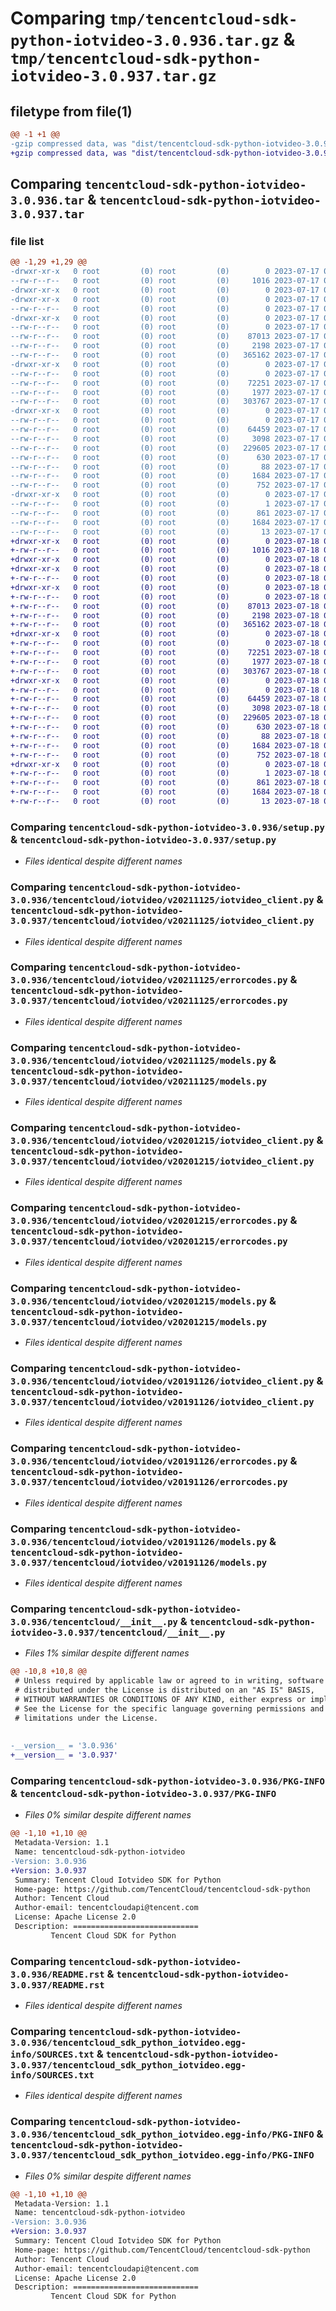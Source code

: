 # Comparing `tmp/tencentcloud-sdk-python-iotvideo-3.0.936.tar.gz` & `tmp/tencentcloud-sdk-python-iotvideo-3.0.937.tar.gz`

## filetype from file(1)

```diff
@@ -1 +1 @@
-gzip compressed data, was "dist/tencentcloud-sdk-python-iotvideo-3.0.936.tar", last modified: Mon Jul 17 00:29:19 2023, max compression
+gzip compressed data, was "dist/tencentcloud-sdk-python-iotvideo-3.0.937.tar", last modified: Tue Jul 18 00:25:58 2023, max compression
```

## Comparing `tencentcloud-sdk-python-iotvideo-3.0.936.tar` & `tencentcloud-sdk-python-iotvideo-3.0.937.tar`

### file list

```diff
@@ -1,29 +1,29 @@
-drwxr-xr-x   0 root         (0) root         (0)        0 2023-07-17 00:29:19.000000 tencentcloud-sdk-python-iotvideo-3.0.936/
--rw-r--r--   0 root         (0) root         (0)     1016 2023-07-17 00:29:19.000000 tencentcloud-sdk-python-iotvideo-3.0.936/setup.py
-drwxr-xr-x   0 root         (0) root         (0)        0 2023-07-17 00:29:19.000000 tencentcloud-sdk-python-iotvideo-3.0.936/tencentcloud/
-drwxr-xr-x   0 root         (0) root         (0)        0 2023-07-17 00:29:19.000000 tencentcloud-sdk-python-iotvideo-3.0.936/tencentcloud/iotvideo/
--rw-r--r--   0 root         (0) root         (0)        0 2023-07-17 00:29:19.000000 tencentcloud-sdk-python-iotvideo-3.0.936/tencentcloud/iotvideo/__init__.py
-drwxr-xr-x   0 root         (0) root         (0)        0 2023-07-17 00:29:19.000000 tencentcloud-sdk-python-iotvideo-3.0.936/tencentcloud/iotvideo/v20211125/
--rw-r--r--   0 root         (0) root         (0)        0 2023-07-17 00:29:19.000000 tencentcloud-sdk-python-iotvideo-3.0.936/tencentcloud/iotvideo/v20211125/__init__.py
--rw-r--r--   0 root         (0) root         (0)    87013 2023-07-17 00:29:19.000000 tencentcloud-sdk-python-iotvideo-3.0.936/tencentcloud/iotvideo/v20211125/iotvideo_client.py
--rw-r--r--   0 root         (0) root         (0)     2198 2023-07-17 00:29:19.000000 tencentcloud-sdk-python-iotvideo-3.0.936/tencentcloud/iotvideo/v20211125/errorcodes.py
--rw-r--r--   0 root         (0) root         (0)   365162 2023-07-17 00:29:19.000000 tencentcloud-sdk-python-iotvideo-3.0.936/tencentcloud/iotvideo/v20211125/models.py
-drwxr-xr-x   0 root         (0) root         (0)        0 2023-07-17 00:29:19.000000 tencentcloud-sdk-python-iotvideo-3.0.936/tencentcloud/iotvideo/v20201215/
--rw-r--r--   0 root         (0) root         (0)        0 2023-07-17 00:29:19.000000 tencentcloud-sdk-python-iotvideo-3.0.936/tencentcloud/iotvideo/v20201215/__init__.py
--rw-r--r--   0 root         (0) root         (0)    72251 2023-07-17 00:29:19.000000 tencentcloud-sdk-python-iotvideo-3.0.936/tencentcloud/iotvideo/v20201215/iotvideo_client.py
--rw-r--r--   0 root         (0) root         (0)     1977 2023-07-17 00:29:19.000000 tencentcloud-sdk-python-iotvideo-3.0.936/tencentcloud/iotvideo/v20201215/errorcodes.py
--rw-r--r--   0 root         (0) root         (0)   303767 2023-07-17 00:29:19.000000 tencentcloud-sdk-python-iotvideo-3.0.936/tencentcloud/iotvideo/v20201215/models.py
-drwxr-xr-x   0 root         (0) root         (0)        0 2023-07-17 00:29:19.000000 tencentcloud-sdk-python-iotvideo-3.0.936/tencentcloud/iotvideo/v20191126/
--rw-r--r--   0 root         (0) root         (0)        0 2023-07-17 00:29:19.000000 tencentcloud-sdk-python-iotvideo-3.0.936/tencentcloud/iotvideo/v20191126/__init__.py
--rw-r--r--   0 root         (0) root         (0)    64459 2023-07-17 00:29:19.000000 tencentcloud-sdk-python-iotvideo-3.0.936/tencentcloud/iotvideo/v20191126/iotvideo_client.py
--rw-r--r--   0 root         (0) root         (0)     3098 2023-07-17 00:29:19.000000 tencentcloud-sdk-python-iotvideo-3.0.936/tencentcloud/iotvideo/v20191126/errorcodes.py
--rw-r--r--   0 root         (0) root         (0)   229605 2023-07-17 00:29:19.000000 tencentcloud-sdk-python-iotvideo-3.0.936/tencentcloud/iotvideo/v20191126/models.py
--rw-r--r--   0 root         (0) root         (0)      630 2023-07-17 00:29:19.000000 tencentcloud-sdk-python-iotvideo-3.0.936/tencentcloud/__init__.py
--rw-r--r--   0 root         (0) root         (0)       88 2023-07-17 00:29:19.000000 tencentcloud-sdk-python-iotvideo-3.0.936/setup.cfg
--rw-r--r--   0 root         (0) root         (0)     1684 2023-07-17 00:29:19.000000 tencentcloud-sdk-python-iotvideo-3.0.936/PKG-INFO
--rw-r--r--   0 root         (0) root         (0)      752 2023-07-17 00:29:19.000000 tencentcloud-sdk-python-iotvideo-3.0.936/README.rst
-drwxr-xr-x   0 root         (0) root         (0)        0 2023-07-17 00:29:19.000000 tencentcloud-sdk-python-iotvideo-3.0.936/tencentcloud_sdk_python_iotvideo.egg-info/
--rw-r--r--   0 root         (0) root         (0)        1 2023-07-17 00:29:19.000000 tencentcloud-sdk-python-iotvideo-3.0.936/tencentcloud_sdk_python_iotvideo.egg-info/dependency_links.txt
--rw-r--r--   0 root         (0) root         (0)      861 2023-07-17 00:29:19.000000 tencentcloud-sdk-python-iotvideo-3.0.936/tencentcloud_sdk_python_iotvideo.egg-info/SOURCES.txt
--rw-r--r--   0 root         (0) root         (0)     1684 2023-07-17 00:29:19.000000 tencentcloud-sdk-python-iotvideo-3.0.936/tencentcloud_sdk_python_iotvideo.egg-info/PKG-INFO
--rw-r--r--   0 root         (0) root         (0)       13 2023-07-17 00:29:19.000000 tencentcloud-sdk-python-iotvideo-3.0.936/tencentcloud_sdk_python_iotvideo.egg-info/top_level.txt
+drwxr-xr-x   0 root         (0) root         (0)        0 2023-07-18 00:25:58.000000 tencentcloud-sdk-python-iotvideo-3.0.937/
+-rw-r--r--   0 root         (0) root         (0)     1016 2023-07-18 00:25:58.000000 tencentcloud-sdk-python-iotvideo-3.0.937/setup.py
+drwxr-xr-x   0 root         (0) root         (0)        0 2023-07-18 00:25:58.000000 tencentcloud-sdk-python-iotvideo-3.0.937/tencentcloud/
+drwxr-xr-x   0 root         (0) root         (0)        0 2023-07-18 00:25:58.000000 tencentcloud-sdk-python-iotvideo-3.0.937/tencentcloud/iotvideo/
+-rw-r--r--   0 root         (0) root         (0)        0 2023-07-18 00:25:58.000000 tencentcloud-sdk-python-iotvideo-3.0.937/tencentcloud/iotvideo/__init__.py
+drwxr-xr-x   0 root         (0) root         (0)        0 2023-07-18 00:25:58.000000 tencentcloud-sdk-python-iotvideo-3.0.937/tencentcloud/iotvideo/v20211125/
+-rw-r--r--   0 root         (0) root         (0)        0 2023-07-18 00:25:58.000000 tencentcloud-sdk-python-iotvideo-3.0.937/tencentcloud/iotvideo/v20211125/__init__.py
+-rw-r--r--   0 root         (0) root         (0)    87013 2023-07-18 00:25:58.000000 tencentcloud-sdk-python-iotvideo-3.0.937/tencentcloud/iotvideo/v20211125/iotvideo_client.py
+-rw-r--r--   0 root         (0) root         (0)     2198 2023-07-18 00:25:58.000000 tencentcloud-sdk-python-iotvideo-3.0.937/tencentcloud/iotvideo/v20211125/errorcodes.py
+-rw-r--r--   0 root         (0) root         (0)   365162 2023-07-18 00:25:58.000000 tencentcloud-sdk-python-iotvideo-3.0.937/tencentcloud/iotvideo/v20211125/models.py
+drwxr-xr-x   0 root         (0) root         (0)        0 2023-07-18 00:25:58.000000 tencentcloud-sdk-python-iotvideo-3.0.937/tencentcloud/iotvideo/v20201215/
+-rw-r--r--   0 root         (0) root         (0)        0 2023-07-18 00:25:58.000000 tencentcloud-sdk-python-iotvideo-3.0.937/tencentcloud/iotvideo/v20201215/__init__.py
+-rw-r--r--   0 root         (0) root         (0)    72251 2023-07-18 00:25:58.000000 tencentcloud-sdk-python-iotvideo-3.0.937/tencentcloud/iotvideo/v20201215/iotvideo_client.py
+-rw-r--r--   0 root         (0) root         (0)     1977 2023-07-18 00:25:58.000000 tencentcloud-sdk-python-iotvideo-3.0.937/tencentcloud/iotvideo/v20201215/errorcodes.py
+-rw-r--r--   0 root         (0) root         (0)   303767 2023-07-18 00:25:58.000000 tencentcloud-sdk-python-iotvideo-3.0.937/tencentcloud/iotvideo/v20201215/models.py
+drwxr-xr-x   0 root         (0) root         (0)        0 2023-07-18 00:25:58.000000 tencentcloud-sdk-python-iotvideo-3.0.937/tencentcloud/iotvideo/v20191126/
+-rw-r--r--   0 root         (0) root         (0)        0 2023-07-18 00:25:58.000000 tencentcloud-sdk-python-iotvideo-3.0.937/tencentcloud/iotvideo/v20191126/__init__.py
+-rw-r--r--   0 root         (0) root         (0)    64459 2023-07-18 00:25:58.000000 tencentcloud-sdk-python-iotvideo-3.0.937/tencentcloud/iotvideo/v20191126/iotvideo_client.py
+-rw-r--r--   0 root         (0) root         (0)     3098 2023-07-18 00:25:58.000000 tencentcloud-sdk-python-iotvideo-3.0.937/tencentcloud/iotvideo/v20191126/errorcodes.py
+-rw-r--r--   0 root         (0) root         (0)   229605 2023-07-18 00:25:58.000000 tencentcloud-sdk-python-iotvideo-3.0.937/tencentcloud/iotvideo/v20191126/models.py
+-rw-r--r--   0 root         (0) root         (0)      630 2023-07-18 00:25:58.000000 tencentcloud-sdk-python-iotvideo-3.0.937/tencentcloud/__init__.py
+-rw-r--r--   0 root         (0) root         (0)       88 2023-07-18 00:25:58.000000 tencentcloud-sdk-python-iotvideo-3.0.937/setup.cfg
+-rw-r--r--   0 root         (0) root         (0)     1684 2023-07-18 00:25:58.000000 tencentcloud-sdk-python-iotvideo-3.0.937/PKG-INFO
+-rw-r--r--   0 root         (0) root         (0)      752 2023-07-18 00:25:58.000000 tencentcloud-sdk-python-iotvideo-3.0.937/README.rst
+drwxr-xr-x   0 root         (0) root         (0)        0 2023-07-18 00:25:58.000000 tencentcloud-sdk-python-iotvideo-3.0.937/tencentcloud_sdk_python_iotvideo.egg-info/
+-rw-r--r--   0 root         (0) root         (0)        1 2023-07-18 00:25:58.000000 tencentcloud-sdk-python-iotvideo-3.0.937/tencentcloud_sdk_python_iotvideo.egg-info/dependency_links.txt
+-rw-r--r--   0 root         (0) root         (0)      861 2023-07-18 00:25:58.000000 tencentcloud-sdk-python-iotvideo-3.0.937/tencentcloud_sdk_python_iotvideo.egg-info/SOURCES.txt
+-rw-r--r--   0 root         (0) root         (0)     1684 2023-07-18 00:25:58.000000 tencentcloud-sdk-python-iotvideo-3.0.937/tencentcloud_sdk_python_iotvideo.egg-info/PKG-INFO
+-rw-r--r--   0 root         (0) root         (0)       13 2023-07-18 00:25:58.000000 tencentcloud-sdk-python-iotvideo-3.0.937/tencentcloud_sdk_python_iotvideo.egg-info/top_level.txt
```

### Comparing `tencentcloud-sdk-python-iotvideo-3.0.936/setup.py` & `tencentcloud-sdk-python-iotvideo-3.0.937/setup.py`

 * *Files identical despite different names*

### Comparing `tencentcloud-sdk-python-iotvideo-3.0.936/tencentcloud/iotvideo/v20211125/iotvideo_client.py` & `tencentcloud-sdk-python-iotvideo-3.0.937/tencentcloud/iotvideo/v20211125/iotvideo_client.py`

 * *Files identical despite different names*

### Comparing `tencentcloud-sdk-python-iotvideo-3.0.936/tencentcloud/iotvideo/v20211125/errorcodes.py` & `tencentcloud-sdk-python-iotvideo-3.0.937/tencentcloud/iotvideo/v20211125/errorcodes.py`

 * *Files identical despite different names*

### Comparing `tencentcloud-sdk-python-iotvideo-3.0.936/tencentcloud/iotvideo/v20211125/models.py` & `tencentcloud-sdk-python-iotvideo-3.0.937/tencentcloud/iotvideo/v20211125/models.py`

 * *Files identical despite different names*

### Comparing `tencentcloud-sdk-python-iotvideo-3.0.936/tencentcloud/iotvideo/v20201215/iotvideo_client.py` & `tencentcloud-sdk-python-iotvideo-3.0.937/tencentcloud/iotvideo/v20201215/iotvideo_client.py`

 * *Files identical despite different names*

### Comparing `tencentcloud-sdk-python-iotvideo-3.0.936/tencentcloud/iotvideo/v20201215/errorcodes.py` & `tencentcloud-sdk-python-iotvideo-3.0.937/tencentcloud/iotvideo/v20201215/errorcodes.py`

 * *Files identical despite different names*

### Comparing `tencentcloud-sdk-python-iotvideo-3.0.936/tencentcloud/iotvideo/v20201215/models.py` & `tencentcloud-sdk-python-iotvideo-3.0.937/tencentcloud/iotvideo/v20201215/models.py`

 * *Files identical despite different names*

### Comparing `tencentcloud-sdk-python-iotvideo-3.0.936/tencentcloud/iotvideo/v20191126/iotvideo_client.py` & `tencentcloud-sdk-python-iotvideo-3.0.937/tencentcloud/iotvideo/v20191126/iotvideo_client.py`

 * *Files identical despite different names*

### Comparing `tencentcloud-sdk-python-iotvideo-3.0.936/tencentcloud/iotvideo/v20191126/errorcodes.py` & `tencentcloud-sdk-python-iotvideo-3.0.937/tencentcloud/iotvideo/v20191126/errorcodes.py`

 * *Files identical despite different names*

### Comparing `tencentcloud-sdk-python-iotvideo-3.0.936/tencentcloud/iotvideo/v20191126/models.py` & `tencentcloud-sdk-python-iotvideo-3.0.937/tencentcloud/iotvideo/v20191126/models.py`

 * *Files identical despite different names*

### Comparing `tencentcloud-sdk-python-iotvideo-3.0.936/tencentcloud/__init__.py` & `tencentcloud-sdk-python-iotvideo-3.0.937/tencentcloud/__init__.py`

 * *Files 1% similar despite different names*

```diff
@@ -10,8 +10,8 @@
 # Unless required by applicable law or agreed to in writing, software
 # distributed under the License is distributed on an "AS IS" BASIS,
 # WITHOUT WARRANTIES OR CONDITIONS OF ANY KIND, either express or implied.
 # See the License for the specific language governing permissions and
 # limitations under the License.
 
 
-__version__ = '3.0.936'
+__version__ = '3.0.937'
```

### Comparing `tencentcloud-sdk-python-iotvideo-3.0.936/PKG-INFO` & `tencentcloud-sdk-python-iotvideo-3.0.937/PKG-INFO`

 * *Files 0% similar despite different names*

```diff
@@ -1,10 +1,10 @@
 Metadata-Version: 1.1
 Name: tencentcloud-sdk-python-iotvideo
-Version: 3.0.936
+Version: 3.0.937
 Summary: Tencent Cloud Iotvideo SDK for Python
 Home-page: https://github.com/TencentCloud/tencentcloud-sdk-python
 Author: Tencent Cloud
 Author-email: tencentcloudapi@tencent.com
 License: Apache License 2.0
 Description: ============================
         Tencent Cloud SDK for Python
```

### Comparing `tencentcloud-sdk-python-iotvideo-3.0.936/README.rst` & `tencentcloud-sdk-python-iotvideo-3.0.937/README.rst`

 * *Files identical despite different names*

### Comparing `tencentcloud-sdk-python-iotvideo-3.0.936/tencentcloud_sdk_python_iotvideo.egg-info/SOURCES.txt` & `tencentcloud-sdk-python-iotvideo-3.0.937/tencentcloud_sdk_python_iotvideo.egg-info/SOURCES.txt`

 * *Files identical despite different names*

### Comparing `tencentcloud-sdk-python-iotvideo-3.0.936/tencentcloud_sdk_python_iotvideo.egg-info/PKG-INFO` & `tencentcloud-sdk-python-iotvideo-3.0.937/tencentcloud_sdk_python_iotvideo.egg-info/PKG-INFO`

 * *Files 0% similar despite different names*

```diff
@@ -1,10 +1,10 @@
 Metadata-Version: 1.1
 Name: tencentcloud-sdk-python-iotvideo
-Version: 3.0.936
+Version: 3.0.937
 Summary: Tencent Cloud Iotvideo SDK for Python
 Home-page: https://github.com/TencentCloud/tencentcloud-sdk-python
 Author: Tencent Cloud
 Author-email: tencentcloudapi@tencent.com
 License: Apache License 2.0
 Description: ============================
         Tencent Cloud SDK for Python
```

